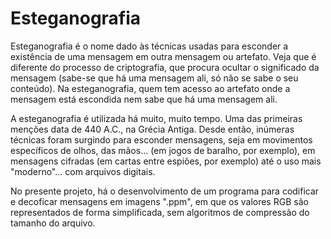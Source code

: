 # Esteganografia

Esteganografia é o nome dado às técnicas usadas para esconder a existência de uma mensagem em outra mensagem ou artefato. Veja que é diferente do processo de criptografia, que procura ocultar o significado da mensagem (sabe-se que há uma mensagem ali, só não se sabe o seu conteúdo). Na esteganografia, quem tem acesso ao artefato onde a mensagem está escondida nem sabe que há uma mensagem ali.

A esteganografia é utilizada há muito, muito tempo. Uma das primeiras menções data de 440 A.C., na Grécia Antiga. Desde então, inúmeras técnicas foram surgindo para esconder mensagens, seja em movimentos específicos de olhos, das mãos... (em jogos de baralho, por exemplo), em mensagens cifradas (em cartas entre espiões, por exemplo) até o uso mais "moderno"... com arquivos digitais.


No presente projeto, há o desenvolvimento de um programa para codificar e decoficar mensagens em imagens ".ppm", em que os valores RGB são representados de forma simplificada, sem algoritmos de compressão do tamanho do arquivo.
